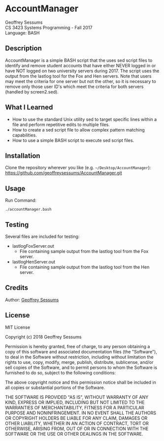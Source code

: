 # AccountManager

Geoffrey Sessums  
CS 3423 Systems Programming - Fall 2017  
Language: BASH  

## Description

AccountManager is a simple BASH script that the uses sed script files to
identify and remove student accounts that have either NEVER logged in or have
NOT logged on two university servers during 2017. The script uses the output
from the lastlog tool for the Fox and Hen servers. Note that users may meet the
criteria for one server but not the other, so it is necessary to remove only
those user ID's which meet the criteria for both servers (handled by screen2.sed).

## What I Learned

* How to use the standard Unix utility sed to target specific lines within a file
  and perform repetitive edits to multiple files.
* How to create a sed script file to allow complex pattern matching capabilities.
* How to use a simple BASH script to execute sed script files.

## Installation

Clone the repository wherever you like (e.g. `~/Desktop/AccountManager`):  
<https://github.com/geoffreysessums/AccountManager.git>

## Usage

Run Command:

    ./accountManager.bash

## Testing

Several files are included for testing:

* lastlogFoxServer.out
  * File containing sample output from the lastlog tool from the Fox server.
* lastlogHenServer.out
  * File containing sample output from the lastlog tool from the Hen server.

## Credits

Author: [Geoffrey Sessums](http://www.geoffreysessums.com)

## License

MIT License

Copyright (c) 2018 Geoffrey Sessums

Permission is hereby granted, free of charge, to any person obtaining a copy
of this software and associated documentation files (the "Software"), to deal
in the Software without restriction, including without limitation the rights
to use, copy, modify, merge, publish, distribute, sublicense, and/or sell
copies of the Software, and to permit persons to whom the Software is
furnished to do so, subject to the following conditions:

The above copyright notice and this permission notice shall be included in all
copies or substantial portions of the Software.

THE SOFTWARE IS PROVIDED "AS IS", WITHOUT WARRANTY OF ANY KIND, EXPRESS OR
IMPLIED, INCLUDING BUT NOT LIMITED TO THE WARRANTIES OF MERCHANTABILITY,
FITNESS FOR A PARTICULAR PURPOSE AND NONINFRINGEMENT. IN NO EVENT SHALL THE
AUTHORS OR COPYRIGHT HOLDERS BE LIABLE FOR ANY CLAIM, DAMAGES OR OTHER
LIABILITY, WHETHER IN AN ACTION OF CONTRACT, TORT OR OTHERWISE, ARISING FROM,
OUT OF OR IN CONNECTION WITH THE SOFTWARE OR THE USE OR OTHER DEALINGS IN THE
SOFTWARE.
